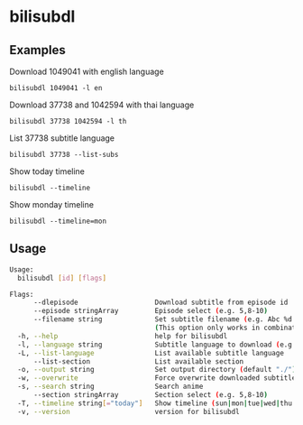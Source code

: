 # bilisubdl

## Examples


Download 1049041 with english language

`bilisubdl 1049041 -l en`

Download 37738 and 1042594 with thai language

`bilisubdl 37738 1042594 -l th`

List 37738 subtitle language

`bilisubdl 37738 --list-subs`

Show today timeline

`bilisubdl --timeline`

Show monday timeline

`bilisubdl --timeline=mon`

## Usage

```bash
Usage:
  bilisubdl [id] [flags]

Flags:
      --dlepisode                   Download subtitle from episode id
      --episode stringArray         Episode select (e.g. 5,8-10)
      --filename string             Set subtitle filename (e.g. Abc %d = Abc 1, Abc %02d = Abc 02)
                                    (This option only works in combination with --dlepisode flag) 
  -h, --help                        help for bilisubdl
  -l, --language string             Subtitle language to download (e.g. en)
  -L, --list-language               List available subtitle language
      --list-section                List available section
  -o, --output string               Set output directory (default "./")
  -w, --overwrite                   Force overwrite downloaded subtitles
  -s, --search string               Search anime
      --section stringArray         Section select (e.g. 5,8-10)
  -T, --timeline string[="today"]   Show timeline (sun|mon|tue|wed|thu|fri|sat)
  -v, --version                     version for bilisubdl
```
